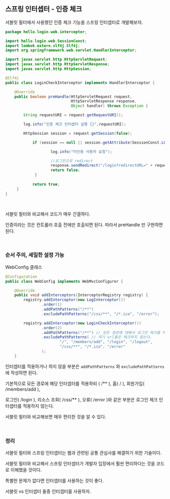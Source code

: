 ## 스프링 인터셉터 - 인증 체크

서블릿 필터에서 사용했던 인증 체크 기능을 스프링 인터셉터로 개발해보자.

```java
package hello.login.web.interceptor;

import hello.login.web.SessionConst;
import lombok.extern.slf4j.Slf4j;
import org.springframework.web.servlet.HandlerInterceptor;

import javax.servlet.http.HttpServletRequest;
import javax.servlet.http.HttpServletResponse;
import javax.servlet.http.HttpSession;

@Slf4j
public class LoginCheckInterceptor implements HandlerInterceptor {

    @Override
    public boolean preHandle(HttpServletRequest request,
							 HttpServletResponse response,
							 Object handler) throws Exception {

        String requestURI = request.getRequestURI();

		log.info("인증 체크 인터셉터 실행 {}",requestURI);

		HttpSession session = request.getSession(false);

			if (session == null || session.getAttribute(SessionConst.LOGIN_MEMBER) == null) {

					log.info("미인증 사용자 요청");

					//로그인으로 redirect
                    response.sendRedirect("/login?redirectURL=" + requestURI);
					return false;
			 }
        
			return true;
	 }
}
```

<br/>

서블릿 필터와 비교해서 코드가 매우 간결하다. 

인증이라는 것은 컨트롤러 호출 전에만 호출되면 된다. 따라서 preHandle 만 구현하면 된다.

<br/>

### 순서 주의, 세밀한 설정 가능

WebConfig 클래스

```java
@Configuration
public class WebConfig implements WebMvcConfigurer {

    @Override
    public void addInterceptors(InterceptorRegistry registry) {
        registry.addInterceptor(new LogInterceptor())
                .order(1)
                .addPathPatterns("/**")
                .excludePathPatterns("/css/**", "/*.ico", "/error");

        registry.addInterceptor(new LoginCheckInterceptor())
                .order(2)
                .addPathPatterns("/**") // 모든 경로에 대해서 로그인 체크를 하는데 !!
                .excludePathPatterns( // 여기 url들은 체크하지 않는다.
                        "/", "/members/add", "/login", "/logout",
                        "/css/**", "/*.ico", "/error"
                );
    }
```

인터셉터를 적용하거나 하지 않을 부분은 `addPathPatterns` 와 `excludePathPatterns` 에 작성하면 된다. 

기본적으로 모든 경로에 해당 인터셉터를 적용하되 ( /** ), 홈( / ), 회원가입( /members/add ),

로그인( /login ), 리소스 조회( /css/** ), 오류( /error )와 같은 부분은 로그인 체크 인터셉터를 적용하지 않는다. 

서블릿 필터와 비교해보면 매우 편리한 것을 알 수 있다.

<br/>

### 정리

서블릿 필터와 스프링 인터셉터는 웹과 관련된 공통 관심사를 해결하기 위한 기술이다.

서블릿 필터와 비교해서 스프링 인터셉터가 개발자 입장에서 훨씬 편리하다는 것을 코드로 이해했을 것이다.

특별한 문제가 없다면 인터셉터를 사용하는 것이 좋다.

서블릿 vs 인터셉터 둘중 인터셉터를 사용하자.